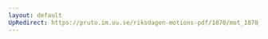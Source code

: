 ```yaml
---
layout: default
UpRedirect: https://pruto.im.uu.se/riksdagen-motions-pdf/1870/mot_1870__ak__54/mot_1870__ak__54-001.pdf
---
```

